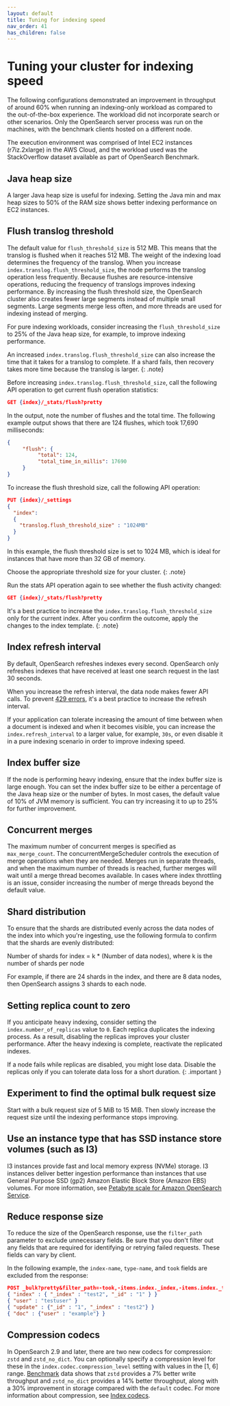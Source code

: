 ```yaml
---
layout: default
title: Tuning for indexing speed
nav_order: 41
has_children: false
---
```


# Tuning your cluster for indexing speed

The following configurations demonstrated an improvement in throughput of around 60% when
running an indexing-only workload as compared to the out-of-the-box experience. The workload did not
incorporate search or other scenarios. Only the OpenSearch server process was run on the machines,
with the benchmark clients hosted on a different node.

The execution environment was comprised of Intel EC2 instances (r7iz.2xlarge) in the AWS Cloud, and the
workload used was the StackOverflow dataset available as part of OpenSearch Benchmark.

## Java heap size

A larger Java heap size is useful for indexing. Setting the Java min and max heap sizes to 50% of the RAM
size shows better indexing performance on EC2 instances.

## Flush translog threshold

The default value for `flush_threshold_size` is 512 MB. This means that the translog is flushed when it reaches 512 MB. The weight of the indexing load determines the frequency of the translog. When you increase `index.translog.flush_threshold_size`, the node performs the translog operation less frequently. Because flushes are resource-intensive operations, reducing the frequency of translogs improves indexing performance. By increasing the flush threshold size, the OpenSearch cluster also creates fewer large segments instead of multiple small segments. Large segments merge less often, and more threads are used for indexing instead of merging.

For pure indexing workloads, consider increasing the `flush_threshold_size` to 25% of the Java heap size, for example, to improve indexing performance.

An increased `index.translog.flush_threshold_size` can also increase the time that it takes for a translog to complete. If a shard fails, then recovery takes more time because the translog is larger.
{: .note}

Before increasing `index.translog.flush_threshold_size`, call the following API operation to get current flush operation statistics:

```json
GET {index}/_stats/flush?pretty
```

In the output, note the number of flushes and the total time. The following example output shows that there are 124 flushes, which took 17,690 milliseconds:

```json
{
     "flush": {
          "total": 124,
          "total_time_in_millis": 17690
     }
}
```

To increase the flush threshold size, call the following API operation:

```json
PUT {index}/_settings 
{
  "index":
  {
    "translog.flush_threshold_size" : "1024MB"
  }
}
```

In this example, the flush threshold size is set to 1024 MB, which is ideal for instances that have more than 32 GB of memory.

Choose the appropriate threshold size for your cluster.
{: .note}

Run the stats API operation again to see whether the flush activity changed:

```json
GET {index}/_stats/flush?pretty
```

It's a best practice to increase the `index.translog.flush_threshold_size` only for the current index. After you confirm the outcome, apply the changes to the index template.
{: .note}

## Index refresh interval

By default, OpenSearch refreshes indexes every second. OpenSearch only refreshes indexes that have
received at least one search request in the last 30 seconds.

When you increase the refresh interval, the data node makes fewer API calls. To prevent [429 errors](https://repost.aws/knowledge-center/opensearch-resolve-429-error), it's a best practice to increase the refresh interval.

If your application can tolerate increasing the amount of time between when a document is indexed and when it
becomes visible, you can increase the `index.refresh_interval` to a larger value, for example, `30s`, or even disable it in a
pure indexing scenario in order to improve indexing speed.

## Index buffer size

If the node is performing heavy indexing, ensure that the index buffer size is large enough. You can set the index buffer size to be either a percentage of the
Java heap size or the number of bytes. In most cases, the default value of 10% of JVM memory is sufficient. You can try
increasing it to up to 25% for further improvement.

## Concurrent merges

The maximum number of concurrent merges is specified as `max_merge_count`. The concurrentMergeScheduler controls the execution of
merge operations when they are needed. Merges run in separate threads, and when the maximum number of
threads is reached, further merges will wait until a merge thread becomes available.
In cases where index throttling is an issue, consider increasing the number of merge threads beyond the
default value.

## Shard distribution

To ensure that the shards are distributed evenly across the data nodes of the index into which you're ingesting, use the following formula to confirm that the shards are evenly distributed:

Number of shards for index = k * (Number of data nodes), where k is the number of shards per node

For example, if there are 24 shards in the index, and there are 8 data nodes, then OpenSearch assigns 3 shards to each node. 

## Setting replica count to zero

If you anticipate heavy indexing, consider setting the `index.number_of_replicas` value to `0`. Each replica duplicates the indexing process. As a result, disabling the replicas improves your cluster performance. After the heavy indexing is complete, reactivate the replicated indexes.

If a node fails while replicas are disabled, you might lose data. Disable the replicas only if you can tolerate data loss for a short duration.
{: .important }

## Experiment to find the optimal bulk request size

Start with a bulk request size of 5 MiB to 15 MiB. Then slowly increase the request size until the indexing performance stops improving. 

## Use an instance type that has SSD instance store volumes (such as I3)

I3 instances provide fast and local memory express (NVMe) storage. I3 instances deliver better ingestion performance than instances that use General Purpose SSD (gp2) Amazon Elastic Block Store (Amazon EBS) volumes. For more information, see [Petabyte scale for Amazon OpenSearch Service](https://docs.aws.amazon.com/opensearch-service/latest/developerguide/petabyte-scale.html).

## Reduce response size

To reduce the size of the OpenSearch response, use the `filter_path` parameter to exclude unnecessary fields. Be sure that you don't filter out any fields that are required for identifying or retrying failed requests. These fields can vary by client.

In the following example, the `index-name`, `type-name`, and `took` fields are excluded from the response:

```json
POST _bulk?pretty&filter_path=-took,-items.index._index,-items.index._type
{ "index" : { "_index" : "test2", "_id" : "1" } }
{ "user" : "testuser" }
{ "update" : {"_id" : "1", "_index" : "test2"} }
{ "doc" : {"user" : "example"} }
```

## Compression codecs

In OpenSearch 2.9 and later, there are two new codecs for compression: `zstd` and `zstd_no_dict`. You can optionally specify a compression level for these in the `index.codec.compression_level` setting with values in the [1, 6] range. [Benchmark]({{site.url}}{{site.baseurl}}/im-plugin/index-codecs/#benchmarking) data shows that `zstd` provides a 7% better write throughput and `zstd_no_dict` provides a 14% better throughput, along with a 30% improvement in storage compared with the `default` codec. For more information about compression, see [Index codecs]({{site.url}}{{site.baseurl}}/im-plugin/index-codecs/).
